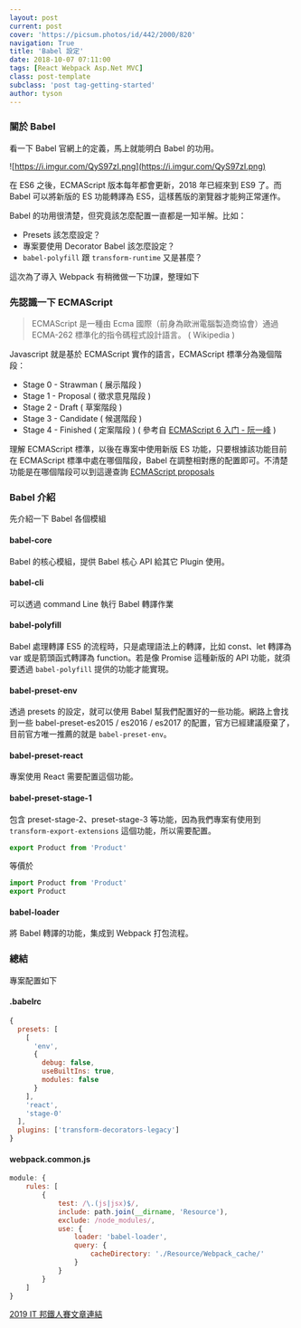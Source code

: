 ```yaml
---
layout: post
current: post
cover: 'https://picsum.photos/id/442/2000/820'
navigation: True
title: 'Babel 設定'
date: 2018-10-07 07:11:00
tags: [React Webpack Asp.Net MVC]
class: post-template
subclass: 'post tag-getting-started'
author: tyson
---
```


### 關於 Babel

看一下 Babel 官網上的定義，馬上就能明白 Babel 的功用。

![https://i.imgur.com/QyS97zI.png](https://i.imgur.com/QyS97zI.png)

在 ES6 之後，ECMAScript 版本每年都會更新，2018 年已經來到 ES9 了。而 Babel 可以將新版的 ES 功能轉譯為 ES5，這樣舊版的瀏覽器才能夠正常運作。

Babel 的功用很清楚，但究竟該怎麼配置一直都是一知半解。比如：

-   Presets 該怎麼設定？
-   專案要使用 Decorator Babel 該怎麼設定？
-   `babel-polyfill` 跟 `transform-runtime` 又是甚麼？

這次為了導入 Webpack 有稍微做一下功課，整理如下

### 先認識一下 ECMAScript

> ECMAScript 是一種由 Ecma 國際（前身為歐洲電腦製造商協會）通過 ECMA-262 標準化的指令碼程式設計語言。 ( Wikipedia )

Javascript 就是基於 ECMAScript 實作的語言，ECMAScript 標準分為幾個階段：

-   Stage 0 - Strawman ( 展示階段 )
-   Stage 1 - Proposal ( 徵求意見階段 )
-   Stage 2 - Draft ( 草案階段 )
-   Stage 3 - Candidate ( 候選階段 )
-   Stage 4 - Finished ( 定案階段 )
    ( 參考自 [ECMAScript 6 入门 - 阮一峰](http://es6.ruanyifeng.com/) )

理解 ECMAScript 標準，以後在專案中使用新版 ES 功能，只要根據該功能目前在 ECMAScript 標準中處在哪個階段，Babel 在調整相對應的配置即可。不清楚功能是在哪個階段可以到這邊查詢 [ECMAScript proposals](https://github.com/tc39/proposals)

### Babel 介紹

先介紹一下 Babel 各個模組

#### babel-core

Babel 的核心模組，提供 Babel 核心 API 給其它 Plugin 使用。

#### babel-cli

可以透過 command Line 執行 Babel 轉譯作業

#### babel-polyfill

Babel 處理轉譯 ES5 的流程時，只是處理語法上的轉譯，比如 const、let 轉譯為 var 或是箭頭函式轉譯為 function。若是像 Promise 這種新版的 API 功能，就須要透過 `babel-polyfill` 提供的功能才能實現。

#### babel-preset-env

透過 presets 的設定，就可以使用 Babel 幫我們配置好的一些功能。網路上會找到一些 babel-preset-es2015 / es2016 / es2017 的配置，官方已經建議廢棄了，目前官方唯一推薦的就是 `babel-preset-env`。

#### babel-preset-react

專案使用 React 需要配置這個功能。

#### babel-preset-stage-1

包含 preset-stage-2、preset-stage-3 等功能，因為我們專案有使用到 `transform-export-extensions` 這個功能，所以需要配置。

```javascript
export Product from 'Product'
```

等價於

```javascript
import Product from 'Product'
export Product
```

#### babel-loader

將 Babel 轉譯的功能，集成到 Webpack 打包流程。

### 總結

專案配置如下

#### .babelrc

```javascript
{
  presets: [
    [
      'env',
      {
        debug: false,
        useBuiltIns: true,
        modules: false
      }
    ],
    'react',
    'stage-0'
  ],
  plugins: ['transform-decorators-legacy']
}
```

#### webpack.common.js

```javascript
module: {
    rules: [
        {
            test: /\.(js|jsx)$/,
            include: path.join(__dirname, 'Resource'),
            exclude: /node_modules/,
            use: {
                loader: 'babel-loader',
                query: {
                    cacheDirectory: './Resource/Webpack_cache/'
                }
            }
        }
    ]
}
```

[2019 IT 邦鐵人賽文章連結](https://ithelp.ithome.com.tw/articles/10199438)
